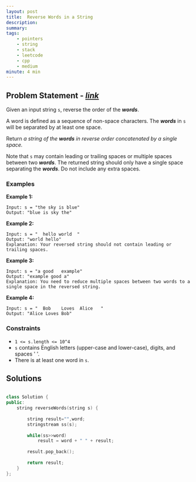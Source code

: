 ```yaml
---
layout: post
title:  Reverse Words in a String
description: 
summary: 
tags:
    - pointers
    - string
    - stack
    - leetcode
    - cpp
    - medium
minute: 4 min
---
```


## Problem Statement - [*link*](https://leetcode.com/problems/reverse-words-in-a-string/)
Given an input string `s`, reverse the order of the ***words***.

A word is defined as a sequence of non-space characters. The ***words*** in `s` will be separated by at least one space.

Return *a string of the ***words*** in reverse order concatenated by a single space.*

Note that `s` may contain leading or trailing spaces or multiple spaces between two ***words***. The returned string should only have a single space separating the ***words***. Do not include any extra spaces.
 
 
### Examples

**Example 1:**   
```
Input: s = "the sky is blue"
Output: "blue is sky the"
```

**Example 2:**  
```
Input: s = "  hello world  "
Output: "world hello"
Explanation: Your reversed string should not contain leading or trailing spaces.
```

**Example 3:**  
```
Input: s = "a good   example"
Output: "example good a"
Explanation: You need to reduce multiple spaces between two words to a single space in the reversed string.
```

**Example 4:**  
```
Input: s = "  Bob    Loves  Alice   "
Output: "Alice Loves Bob"
```

### Constraints
+ `1 <= s.length <= 10^4`
+ `s` contains English letters (upper-case and lower-case), digits, and spaces ' '.
+ There is at least one word in `s`.

## Solutions

```cpp

class Solution {
public:
    string reverseWords(string s) {
        
        string result="",word;
        stringstream ss(s);
        
        while(ss>>word)
            result = word + " " + result;
        
        result.pop_back();
        
        return result;
    }
};
```

